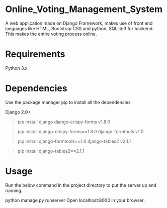 # Online_Voting_Management_System

A web application made on Django Framework, makes use of front end languages like HTML, Bootstrap CSS and python, SQLlite3 for backend. This makes the entire voting process online.

# Requirements

Python 3.x

# Dependencies

Use the package manager pip to install all the dependencies

Django 2.0+

> pip install django
django-crispy-forms v1.8.0

> pip install django-crispy-forms==1.8.0
django-formtools v1.0

> pip install django-formtools==1.0
django-tables2 v2.1.1

> pip install django-tables2==2.1.1

# Usage

Run the below command in the project directory to put the server up and running.

python manage.py runserver
Open localhost:8000 in your browser.
